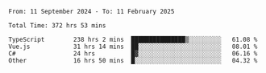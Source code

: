 <!--START_SECTION:waka-->

```abap
From: 11 September 2024 - To: 11 February 2025

Total Time: 372 hrs 53 mins

TypeScript        238 hrs 2 mins  ███████████████▒░░░░░░░░░   61.08 %
Vue.js            31 hrs 14 mins  ██░░░░░░░░░░░░░░░░░░░░░░░   08.01 %
C#                24 hrs          █▓░░░░░░░░░░░░░░░░░░░░░░░   06.16 %
Other             16 hrs 50 mins  █░░░░░░░░░░░░░░░░░░░░░░░░   04.32 %
```

<!--END_SECTION:waka-->
